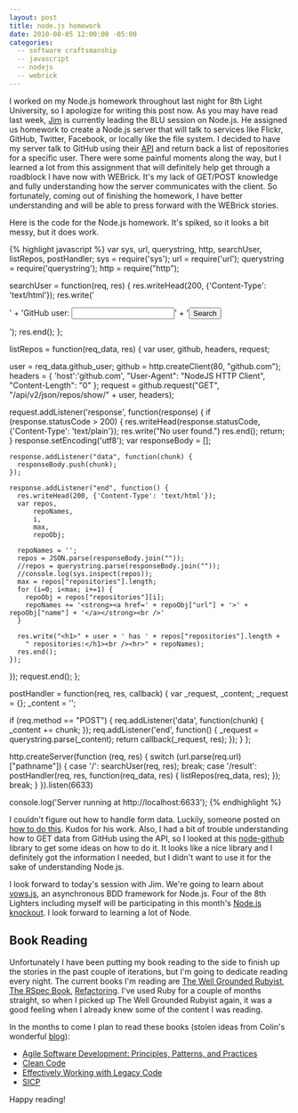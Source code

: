 ```yaml
---
layout: post
title: node.js homework
date: 2010-08-05 12:00:00 -05:00
categories:
  -- software craftsmanship
  -- javascript
  -- nodejs
  -- webrick  
---
```


I worked on my Node.js homework throughout last night for 8th Light University, so I apologize for writing this post now.  As you may have read last week, [Jim](http://twitter.com/jsuchy) is currently leading the 8LU session on Node.js.  He assigned us homework to create a Node.js server that will talk to services like Flickr, GitHub, Twitter, Facebook, or locally like the file system.  I decided to have my server talk to GitHub using their [API](http://develop.github.com/) and return back a list of repositories for a specific user.  There were some painful moments along the way, but I learned a lot from this assignment that will definitely help get through a roadblock I have now with WEBrick.  It's my lack of GET/POST knowledge and fully understanding how the server communicates with the client.  So fortunately, coming out of finishing the homework, I have better understanding and will be able to press forward with the WEBrick stories.

Here is the code for the Node.js homework.  It's spiked, so it looks a bit messy, but it does work.

{% highlight javascript %}
var sys,
    url,
    querystring,
    http,
    searchUser,
    listRepos,
    postHandler;
sys = require('sys');
url = require('url');
querystring = require('querystring');
http = require("http");

searchUser = function(req, res) {
  res.writeHead(200, {'Content-Type': 'text/html'});
  res.write('<form action="/result" method="post">' +
      'GitHub user: <input type="text" name="github_user">' +
      '<input type="submit" value="Search"></form>');
  res.end();
};

listRepos = function(req_data, res) {
  var user,
      github,
      headers,
      request;

  user = req_data.github_user;
  github = http.createClient(80, "github.com");
  headers = {
    'host':'github.com',
    "User-Agent": "NodeJS HTTP Client",
    "Content-Length": "0"
  };
  request = github.request("GET", "/api/v2/json/repos/show/" + user, headers);

  request.addListener('response', function(response) {
    if (response.statusCode > 200) {
      res.writeHead(response.statusCode, {'Content-Type': 'text/plain'});
      res.write("No user found.")
      res.end();
      return;
    }
    response.setEncoding('utf8');
    var responseBody = [];

    response.addListener("data", function(chunk) {
      responseBody.push(chunk);
    });

    response.addListener("end", function() {
      res.writeHead(200, {'Content-Type': 'text/html'});
      var repos,
          repoNames,
          i,
          max,
          repoObj;

      repoNames = '';
      repos = JSON.parse(responseBody.join(""));
      //repos = querystring.parse(responseBody.join(""));
      //console.log(sys.inspect(repos));
      max = repos["repositories"].length;
      for (i=0; i<max; i+=1) {
        repoObj = repos["repositories"][i];
        repoNames += '<strong><a href=' + repoObj["url"] + '>' + repoObj["name"] + '</a></strong><br />'
      }

      res.write("<h1>" + user + ' has ' + repos["repositories"].length + 
        " repositories:</h1><br /><hr>" + repoNames);
      res.end();
    });
  });
  request.end();
};

postHandler = function(req, res, callback) {
  var _request,
      _content;
  _request = {};
  _content = '';

  if (req.method == "POST") {
    req.addListener('data', function(chunk) {
      _content += chunk;
    });
    req.addListener('end', function() {
      _request = querystring.parse(_content);
      return callback(_request, res);
    });
  }
};

http.createServer(function (req, res) {
  switch (url.parse(req.url)["pathname"]) {
  case '/':
    searchUser(req, res);
    break;
  case '/result':
    postHandler(req, res, function(req_data, res) {
      listRepos(req_data, res);
    });
    break;
  }
}).listen(6633)

console.log('Server running at http://localhost:6633');
{% endhighlight %}

I couldn't figure out how to handle form data.  Luckily, someone posted on [how to do this](http://www.toxiccoma.com/random/nodejs-0195-http-post-handling-of-form-data).  Kudos for his work.  Also, I had a bit of trouble understanding how to GET data from GitHub using the API, so I looked at this [node-github](http://github.com/ajaxorg/node-github) library to get some ideas on how to do it.  It looks like a nice library and I definitely got the information I needed, but I didn't want to use it for the sake of understanding Node.js.

I look forward to today's session with Jim.  We're going to learn about [vows.js](http://vowsjs.org/), an asynchronous BDD framework for Node.js.  Four of the 8th Lighters including myself will be participating in this month's [Node.js knockout](http://nodeknockout.com/).  I look forward to learning a lot of Node.

## Book Reading

Unfortunately I have been putting my book reading to the side to finish up the stories in the past couple of iterations, but I'm going to dedicate reading every night.  The current books I'm reading are [The Well Grounded Rubyist](http://www.amazon.com/Well-Grounded-Rubyist-David-Black/dp/1933988657), [The RSpec Book](http://www.amazon.com/RSpec-Book-Behaviour-Development-Cucumber/dp/1934356379), [Refactoring](http://www.amazon.com/Refactoring-Improving-Design-Existing-Code/dp/0201485672).  I've used Ruby for a couple of months straight, so when I picked up The Well Grounded Rubyist again, it was a good feeling when I already knew some of the content I was reading.

In the months to come I plan to read these books (stolen ideas from Colin's wonderful [blog](http://softwareapprenticeship.wordpress.com/)):

* [Agile Software Development: Principles, Patterns, and Practices](http://www.amazon.com/Software-Development-Principles-Patterns-Practices/dp/0135974445)
* [Clean Code](http://www.amazon.com/Clean-Code-Handbook-Software-Craftsmanship/dp/0132350882)
* [Effectively Working with Legacy Code](http://www.amazon.com/Working-Effectively-Legacy-Michael-Feathers/dp/0131177052)
* [SICP](http://www.amazon.com/Structure-Interpretation-Computer-Programs-Engineering/dp/0262011530)

Happy reading!
